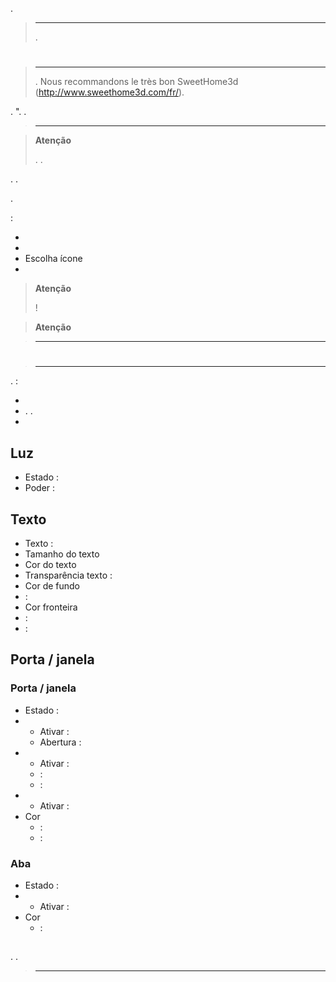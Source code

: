 .



> ****
>
> .

# 

> ****
>
> . Nous recommandons le très bon SweetHome3d (http://www.sweethome3d.com/fr/).

. ". .

> ****
>
> 

> **Atenção**
>
> . .

. .

.

 :

- 
- 
- Escolha ícone
- 



> **Atenção**
>
>  !

> **Atenção**
>
> 

> ****
>
> 


# 

> ****
>
> 

.  :

- 
- . . 
- 

## Luz

- Estado : 
- Poder : 

## Texto

- Texto : 
- Tamanho do texto
- Cor do texto
- Transparência texto : 
- Cor de fundo
-  : 
- Cor fronteira
-  : 
-  : 

## Porta / janela

### Porta / janela

- Estado : 
- 
	- Ativar : 
	- Abertura : 
- 
	- Ativar : 
	-  : 
	-  : 
- 
	- Ativar : 
- Cor
	-  : 
	-  : 

### Aba

- Estado : 
- 
	- Ativar : 
- Cor
	-  : 

## 

. .

> ****
>
> 
